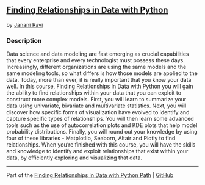 ## [Finding Relationships in Data with Python](https://app.pluralsight.com/library/courses/finding-relationships-data-python/table-of-contentss)
by [Janani Ravi](https://app.pluralsight.com/profile/author/janani-ravi)

### Description
Data science and data modeling are fast emerging as crucial capabilities that every enterprise and every technologist must possess these days. Increasingly, different organizations are using the same models and the same modeling tools, so what differs is how those models are applied to the data. Today, more than ever, it is really important that you know your data well. In this course, Finding Relationships in Data with Python you will gain the ability to find relationships within your data that you can exploit to construct more complex models. First, you will learn to summarize your data using univariate, bivariate and multivariate statistics. Next, you will discover how specific forms of visualization have evolved to identify and capture specific types of relationships. You will then learn some advanced tools such as the use of autocorrelation plots and KDE plots that help model probability distributions. Finally, you will round out your knowledge by using four of these libraries - Matplotlib, Seaborn, Altair and Plotly to find relationships. When you’re finished with this course, you will have the skills and knowledge to identify and exploit relationships that exist within your data, by efficiently exploring and visualizing that data.

<hr>

Part of the [Finding Relationships in Data with Python Path](https://app.pluralsight.com/paths/skills/interpreting-data-with-python) | [GitHub](https://github.com/nathayoung/pluralsight/tree/master/Skill_Paths/Interpreting_Data_with_Python)